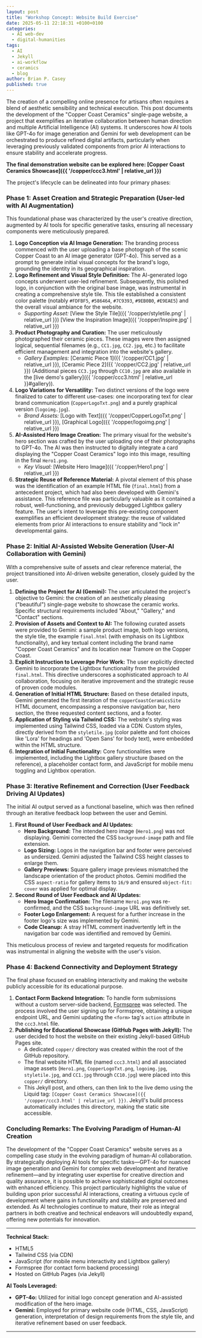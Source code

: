 ```yaml
---
layout: post
title: "Workshop Concept: Website Build Exercise"
date: 2025-05-11 22:18:31 +0100+0100
categories:
  - AI web-dev
  - digital-humanities
tags:
  - AI
  - Jekyll
  - ai-workflow
  - ceramics
  - blog
author: Brian P. Casey
published: true
---
```

The creation of a compelling online presence for artisans often requires a blend of aesthetic sensibility and technical execution. This post documents the development of the "Copper Coast Ceramics" single-page website, a project that exemplifies an iterative collaboration between human direction and multiple Artificial Intelligence (AI) systems. It underscores how AI tools like GPT-4o for image generation and Gemini for web development can be orchestrated to produce refined digital artifacts, particularly when leveraging previously validated components from prior AI interactions to ensure stability and accelerate progress.

**The final demonstration website can be explored here: [Copper Coast Ceramics Showcase]({{ '/copper/ccc3.html' | relative_url }})**

The project's lifecycle can be delineated into four primary phases:

### Phase 1: Asset Creation and Strategic Preparation (User-led with AI Augmentation)

This foundational phase was characterized by the user's creative direction, augmented by AI tools for specific generative tasks, ensuring all necessary components were meticulously prepared.

1.  **Logo Conception via AI Image Generation:** The branding process commenced with the user uploading a base photograph of the scenic Copper Coast to an AI image generator (GPT-4o). This served as a prompt to generate initial visual concepts for the brand's logo, grounding the identity in its geographical inspiration.
2.  **Logo Refinement and Visual Style Definition:** The AI-generated logo concepts underwent user-led refinement. Subsequently, this polished logo, in conjunction with the original base image, was instrumental in creating a comprehensive style tile. This tile established a consistent color palette (notably `#FDFBF5`, `#586464`, `#7C9393`, `#9EB0B0`, `#E9EAE5`) and the overall visual ambiance for the website.
    * *Supporting Asset:* [View the Style Tile]({{ '/copper/styletile.png' | relative_url }}) [View the Inspiration Image]({{ '/copper/Inspire.jpg' | relative_url }})
3. **Product Photography and Curation:** The user meticulously photographed their ceramic pieces. These images were then assigned logical, sequential filenames (e.g., `CC1.jpg`, `CC2.jpg`, etc.) to facilitate efficient management and integration into the website's gallery.
    * *Gallery Examples:* [Ceramic Piece 1]({{ '/copper/CC1.jpg' | relative_url }}), [Ceramic Piece 2]({{ '/copper/CC2.jpg' | relative_url }}) (Additional pieces `CC3.jpg` through `CC10.jpg` are also available in the [live demo's gallery]({{ '/copper/ccc3.html' | relative_url }}#gallery)).
4.  **Logo Variations for Versatility:** Two distinct versions of the logo were finalized to cater to different use-cases: one incorporating text for clear brand communication (`CopperLogoTxt.png`) and a purely graphical version (`logoimg.jpg`).
    * *Brand Assets:* [Logo with Text]({{ '/copper/CopperLogoTxt.png' | relative_url }}), [Graphical Logo]({{ '/copper/logoimg.png' | relative_url }})
5.  **AI-Assisted Hero Image Creation:** The primary visual for the website's hero section was crafted by the user uploading one of their photographs to GPT-4o. The AI was then instructed to digitally integrate a card displaying the "Copper Coast Ceramics" logo into this image, resulting in the final `Hero1.png`.
    * *Key Visual:* [Website Hero Image]({{ '/copper/Hero1.png' | relative_url }})
6.  **Strategic Reuse of Reference Material:** A pivotal element of this phase was the identification of an example HTML file (`final.html`) from a antecedent project, which had also been developed with Gemini's assistance. This reference file was particularly valuable as it contained a robust, well-functioning, and previously debugged Lightbox gallery feature. The user's intent to leverage this pre-existing component exemplifies an efficient development strategy: the reuse of validated elements from prior AI interactions to ensure stability and "lock in" developmental gains.

### Phase 2: Initial AI-Assisted Website Generation (User-AI Collaboration with Gemini)

With a comprehensive suite of assets and clear reference material, the project transitioned into AI-driven website generation, closely guided by the user.

1.  **Defining the Project for AI (Gemini):** The user articulated the project's objective to Gemini: the creation of an aesthetically pleasing ("beautiful") single-page website to showcase the ceramic works. Specific structural requirements included "About," "Gallery," and "Contact" sections.
2.  **Provision of Assets and Context to AI:** The following curated assets were provided to Gemini: a sample product image, both logo versions, the style tile, the example `final.html` (with emphasis on its Lightbox functionality), and key textual content including the brand name "Copper Coast Ceramics" and its location near Tramore on the Copper Coast.
3.  **Explicit Instruction to Leverage Prior Work:** The user explicitly directed Gemini to incorporate the Lightbox functionality from the provided `final.html`. This directive underscores a sophisticated approach to AI collaboration, focusing on iterative improvement and the strategic reuse of proven code modules.
4.  **Generation of Initial HTML Structure:** Based on these detailed inputs, Gemini generated the first iteration of the `copperCoastCeramicsSite` HTML document, encompassing a responsive navigation bar, hero section, the three requested content sections, and a footer.
5.  **Application of Styling via Tailwind CSS:** The website's styling was implemented using Tailwind CSS, loaded via a CDN. Custom styles, directly derived from the `styletile.jpg` (color palette and font choices like 'Lora' for headings and 'Open Sans' for body text), were embedded within the HTML structure.
6.  **Integration of Initial Functionality:** Core functionalities were implemented, including the Lightbox gallery structure (based on the reference), a placeholder contact form, and JavaScript for mobile menu toggling and Lightbox operation.

### Phase 3: Iterative Refinement and Correction (User Feedback Driving AI Updates)

The initial AI output served as a functional baseline, which was then refined through an iterative feedback loop between the user and Gemini.

1.  **First Round of User Feedback and AI Updates:**
    * **Hero Background:** The intended hero image (`Hero1.png`) was not displaying. Gemini corrected the CSS `background-image` path and file extension.
    * **Logo Sizing:** Logos in the navigation bar and footer were perceived as undersized. Gemini adjusted the Tailwind CSS height classes to enlarge them.
    * **Gallery Previews:** Square gallery image previews mismatched the landscape orientation of the product photos. Gemini modified the CSS `aspect-ratio` for gallery items to `16/9` and ensured `object-fit: cover` was applied for optimal display.
2.  **Second Round of User Feedback and AI Updates:**
    * **Hero Image Confirmation:** The filename `Hero1.png` was re-confirmed, and the CSS `background-image` URL was definitively set.
    * **Footer Logo Enlargement:** A request for a further increase in the footer logo's size was implemented by Gemini.
    * **Code Cleanup:** A stray HTML comment inadvertently left in the navigation bar code was identified and removed by Gemini.

This meticulous process of review and targeted requests for modification was instrumental in aligning the website with the user's vision.

### Phase 4: Backend Connectivity and Deployment Strategy

The final phase focused on enabling interactivity and making the website publicly accessible for its educational purpose.

1.  **Contact Form Backend Integration:** To handle form submissions without a custom server-side backend, [Formspree](https://formspree.io/) was selected. The process involved the user signing up for Formspree, obtaining a unique endpoint URL, and Gemini updating the `<form>` tag's `action` attribute in the `ccc3.html` file.
2.  **Publishing for Educational Showcase (GitHub Pages with Jekyll):** The user decided to host the website on their existing Jekyll-based GitHub Pages site.
    * A dedicated `copper/` directory was created within the root of the GitHub repository.
    * The final website HTML file (named `ccc3.html`) and all associated image assets (`Hero1.png`, `CopperLogoTxt.png`, `logoimg.jpg`, `styletile.jpg`, and `CC1.jpg` through `CC10.jpg`) were placed into this `copper/` directory.
    * This Jekyll post, and others, can then link to the live demo using the Liquid tag: `[Copper Coast Ceramics Showcase]({{ '/copper/ccc3.html' | relative_url }})`. Jekyll's build process automatically includes this directory, making the static site accessible.

### Concluding Remarks: The Evolving Paradigm of Human-AI Creation

The development of the "Copper Coast Ceramics" website serves as a compelling case study in the evolving paradigm of human-AI collaboration. By strategically deploying AI tools for specific tasks—GPT-4o for nuanced image generation and Gemini for complex web development and iterative refinement—and by integrating user expertise for creative direction and quality assurance, it is possible to achieve sophisticated digital outcomes with enhanced efficiency. This project particularly highlights the value of building upon prior successful AI interactions, creating a virtuous cycle of development where gains in functionality and stability are preserved and extended. As AI technologies continue to mature, their role as integral partners in both creative and technical endeavors will undoubtedly expand, offering new potentials for innovation.

---

**Technical Stack:**

* HTML5
* Tailwind CSS (via CDN)
* JavaScript (for mobile menu interactivity and Lightbox gallery)
* Formspree (for contact form backend processing)
* Hosted on GitHub Pages (via Jekyll)

**AI Tools Leveraged:**

* **GPT-4o:** Utilized for initial logo concept generation and AI-assisted modification of the hero image.
* **Gemini:** Employed for primary website code (HTML, CSS, JavaScript) generation, interpretation of design requirements from the style tile, and iterative refinement based on user feedback.

---

